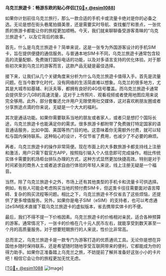 **乌克兰旅遊卡：畅游东欧的贴心伴侣[[TG💪+ @esim1088](https://t.me/s/esim1088)]**

如果你计划前往乌克兰旅行，那么一款合适的手机卡或流量卡绝对是你的必备之选。无论是想在街头巷尾拍摄美景，还是需要实时导航、查找餐厅和景点，一张优质的旅游卡都能让你的旅程更加顺畅。今天，我们就来聊聊备受游客青睐的“乌克兰旅遊卡”，以及它背后的故事。

首先，什么是乌克兰旅遊卡？简单来说，这是一张专为外国游客设计的手机SIM卡，旨在提供便捷的通信服务。与普通本地SIM卡不同，乌克兰旅遊卡通常包含较高的流量配额、免费拨打国际电话的功能，以及对多语言支持的优化体验。对于那些初次来到乌克兰的游客而言，这款产品无疑是最佳选择。

接下来，让我们从几个关键角度来分析为什么乌克兰旅遊卡值得入手。首先是流量问题。在当今数字化时代，没有网络的生活简直难以想象。乌克兰的很多地方，尤其是大城市如基辅、利沃夫等，都拥有良好的4G信号覆盖。而乌克兰旅遊卡通常会提供至少几GB的高速流量，这对于上传照片、观看视频或者使用地图应用来说完全够用。此外，部分套餐还允许用户无限使用社交媒体，这对喜欢刷朋友圈或者分享旅途点滴的你来说，无疑是一个大大的福利。

其次是通话功能。如果你需要联系当地的朋友或者家人，或者只是想打个国际长途，乌克兰旅遊卡也能满足你的需求。很多旅游卡都附带了免费拨打特定国家的语音通话服务，比如中国、美国等热门目的地。这意味着你无需额外付费，就可以轻松与国内保持联系。这种贴心的设计，不仅节省了费用，也减少了不必要的麻烦。

再者，乌克兰旅遊卡的操作非常简便。现在市面上的大多数旅游卡都支持线上注册和激活，用户只需下载官方APP，按照指引输入个人信息即可完成操作。相比传统实体卡需要到机场柜台排队办理的方式，这种方式显然更加快捷高效。特别是对于时间紧张的商务人士或者追求自由行体验的年轻人来说，线上注册无疑是一个福音。

当然，除了乌克兰旅遊卡之外，市场上还有其他类型的手机卡和流量卡可供选择。例如，有些人可能会考虑购买当地的预付费SIM卡，但这类卡往往需要面对语言障碍、复杂的购买流程等问题。相比之下，乌克兰旅遊卡不仅省去了这些烦恼，还提供了更多增值服务。另外，如果你是电子SIM（eSIM）的支持者，也可以考虑通过eSIM技术直接下载乌克兰旅遊卡的虚拟版本，省去携带实体卡的不便。

最后，我们不得不提一下价格因素。乌克兰旅遊卡的价格相对亲民，适合各种预算的游客。通常情况下，一张卡的价格在几十元人民币左右，就能享受到数天甚至一个月的高质量服务。对于想要短期旅行的人来说，性价比非常高。

总而言之，乌克兰旅遊卡是一款专门为游客打造的优质通讯工具。无论你是想在异国他乡随时保持联系，还是希望随时随地享受互联网带来的便利，它都能成为你的得力助手。如果你正准备踏上乌克兰之旅，不妨提前了解并准备好这张小小的卡片吧！相信它会让你的旅程更加无忧无虑。

[[TG💪+ @esim1088](https://t.me/s/esim1088) ![Image](https://i.postimg.cc/4NQfJmqS/Snipaste-2025-05-13-00-14-12.png)]